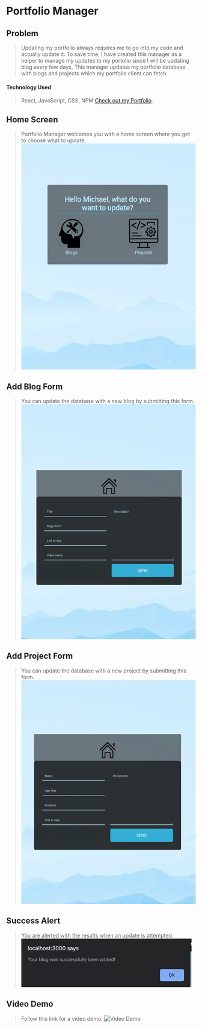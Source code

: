 # Portfolio Manager

## Problem

> Updating my portfolio always requires me to go into my code and actually update it. 
> To save time, I have created this manager as a helper to manage my updates to my 
> portolio since I will be updating blog every few days.
> This manager updates my portfolio database with blogs and projects which my portfolio client can fetch.

#### Technology Used

> React, JavaScript, CSS, NPM
> [Check out my Portfolio](https://michaelanokyej.github.io/portfolio-manager/ "Link to Portfolio Manager screen").

## Home Screen

> Portfolio Manager welcomes you with a home screen where you get to choose what to update.
> ![Portfolio Manager Landing Screen](public/home-screen.png "Portfolio Manager Landingpage screenshot")

## Add Blog Form

> You can update the database with a new blog by submitting this form.
> ![Add Blog Form Screen](public/add-blog-screen.png "Add Blog Form screenshot")

## Add Project Form

> You can update the database with a new project by submitting this form.
> ![Add Project Form Screen](public/add-project-screen.png "Add Project Form screenshot")

## Success Alert

> You are alerted with the results when an update is attempted.
> ![Success Alert Screen](public/post-success.png "Success Alert screenshot")

## Video Demo

> Follow this link for a video demo.
> ![Video Demo](public/portfolio-manager-video-demo.gif "Video Demo")
